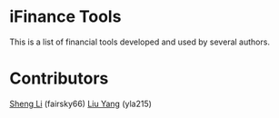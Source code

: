 # iFinance Tools
This is a list of financial tools developed and used by several authors.


# Contributors

[Sheng Li][1] (fairsky66)
[Liu Yang][2] (yla215)

[1]: (https://github.com/fairsky66)
[2]: (https://github.com/yla215)